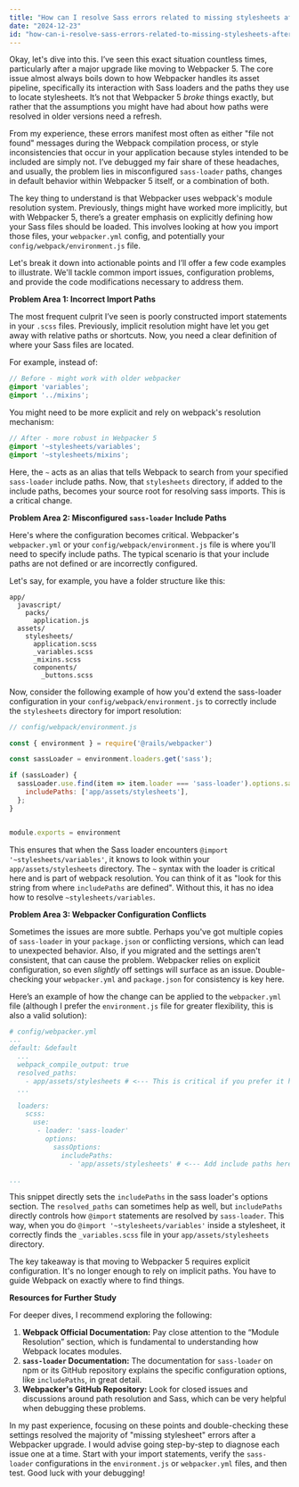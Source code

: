```yaml
---
title: "How can I resolve Sass errors related to missing stylesheets after upgrading to Webpacker 5?"
date: "2024-12-23"
id: "how-can-i-resolve-sass-errors-related-to-missing-stylesheets-after-upgrading-to-webpacker-5"
---
```


Okay, let's dive into this. I’ve seen this exact situation countless times, particularly after a major upgrade like moving to Webpacker 5. The core issue almost always boils down to how Webpacker handles its asset pipeline, specifically its interaction with Sass loaders and the paths they use to locate stylesheets. It’s not that Webpacker 5 *broke* things exactly, but rather that the assumptions you might have had about how paths were resolved in older versions need a refresh.

From my experience, these errors manifest most often as either "file not found" messages during the Webpack compilation process, or style inconsistencies that occur in your application because styles intended to be included are simply not. I’ve debugged my fair share of these headaches, and usually, the problem lies in misconfigured `sass-loader` paths, changes in default behavior within Webpacker 5 itself, or a combination of both.

The key thing to understand is that Webpacker uses webpack's module resolution system. Previously, things might have worked more implicitly, but with Webpacker 5, there’s a greater emphasis on explicitly defining how your Sass files should be loaded. This involves looking at how you import those files, your `webpacker.yml` config, and potentially your `config/webpack/environment.js` file.

Let's break it down into actionable points and I’ll offer a few code examples to illustrate. We'll tackle common import issues, configuration problems, and provide the code modifications necessary to address them.

**Problem Area 1: Incorrect Import Paths**

The most frequent culprit I’ve seen is poorly constructed import statements in your `.scss` files. Previously, implicit resolution might have let you get away with relative paths or shortcuts. Now, you need a clear definition of where your Sass files are located.

For example, instead of:

```scss
// Before - might work with older webpacker
@import 'variables';
@import '../mixins';

```

You might need to be more explicit and rely on webpack's resolution mechanism:

```scss
// After - more robust in Webpacker 5
@import '~stylesheets/variables';
@import '~stylesheets/mixins';
```

Here, the `~` acts as an alias that tells Webpack to search from your specified `sass-loader` include paths. Now, that `stylesheets` directory, if added to the include paths, becomes your source root for resolving sass imports. This is a critical change.

**Problem Area 2: Misconfigured `sass-loader` Include Paths**

Here's where the configuration becomes critical. Webpacker's `webpacker.yml` or your `config/webpack/environment.js` file is where you'll need to specify include paths. The typical scenario is that your include paths are not defined or are incorrectly configured.

Let's say, for example, you have a folder structure like this:

```
app/
  javascript/
    packs/
      application.js
  assets/
    stylesheets/
      application.scss
      _variables.scss
      _mixins.scss
      components/
        _buttons.scss
```

Now, consider the following example of how you'd extend the sass-loader configuration in your `config/webpack/environment.js` to correctly include the `stylesheets` directory for import resolution:

```javascript
// config/webpack/environment.js

const { environment } = require('@rails/webpacker')

const sassLoader = environment.loaders.get('sass');

if (sassLoader) {
  sassLoader.use.find(item => item.loader === 'sass-loader').options.sassOptions = {
    includePaths: ['app/assets/stylesheets'],
  };
}


module.exports = environment
```
This ensures that when the Sass loader encounters `@import '~stylesheets/variables'`, it knows to look within your `app/assets/stylesheets` directory. The `~` syntax with the loader is critical here and is part of webpack resolution. You can think of it as "look for this string from where `includePaths` are defined". Without this, it has no idea how to resolve `~stylesheets/variables`.

**Problem Area 3: Webpacker Configuration Conflicts**

Sometimes the issues are more subtle. Perhaps you've got multiple copies of `sass-loader` in your `package.json` or conflicting versions, which can lead to unexpected behavior. Also, if you migrated and the settings aren't consistent, that can cause the problem. Webpacker relies on explicit configuration, so even *slightly* off settings will surface as an issue. Double-checking your `webpacker.yml` and `package.json` for consistency is key here.

Here’s an example of how the change can be applied to the `webpacker.yml` file (although I prefer the `environment.js` file for greater flexibility, this is also a valid solution):

```yaml
# config/webpacker.yml
...
default: &default
  ...
  webpack_compile_output: true
  resolved_paths:
    - app/assets/stylesheets # <--- This is critical if you prefer it here
  ...

  loaders:
    scss:
      use:
       - loader: 'sass-loader'
         options:
           sassOptions:
             includePaths:
               - 'app/assets/stylesheets' # <--- Add include paths here

...
```

This snippet directly sets the `includePaths` in the sass loader's options section. The `resolved_paths` can sometimes help as well, but `includePaths` directly controls how `@import` statements are resolved by `sass-loader`. This way, when you do `@import '~stylesheets/variables'` inside a stylesheet, it correctly finds the `_variables.scss` file in your `app/assets/stylesheets` directory.

The key takeaway is that moving to Webpacker 5 requires explicit configuration. It's no longer enough to rely on implicit paths. You have to guide Webpack on exactly where to find things.

**Resources for Further Study**

For deeper dives, I recommend exploring the following:

1.  **Webpack Official Documentation:** Pay close attention to the “Module Resolution” section, which is fundamental to understanding how Webpack locates modules.
2.  **`sass-loader` Documentation:** The documentation for `sass-loader` on npm or its GitHub repository explains the specific configuration options, like `includePaths`, in great detail.
3.  **Webpacker's GitHub Repository:** Look for closed issues and discussions around path resolution and Sass, which can be very helpful when debugging these problems.

In my past experience, focusing on these points and double-checking these settings resolved the majority of "missing stylesheet" errors after a Webpacker upgrade. I would advise going step-by-step to diagnose each issue one at a time. Start with your import statements, verify the `sass-loader` configurations in the `environment.js` or `webpacker.yml` files, and then test. Good luck with your debugging!
